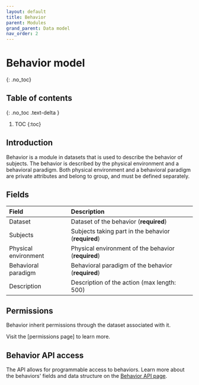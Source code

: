 ```yaml
---
layout: default
title: Behavior
parent: Modules
grand_parent: Data model
nav_order: 2
---
```


# Behavior model
{: .no_toc}

## Table of contents
{: .no_toc .text-delta }

1. TOC
{:toc}

## Introduction
Behavior is a module in datasets that is used to describe the behavior of subjects. The behavior is described by the physical environment and a behavioral paradigm. Both physical environment and a behavioral paradigm are private attributes and belong to group, and must be defined separately.

## Fields

| Field       | Description  |
|:------------|:-------------|
| Dataset     | Dataset of the behavior (**required**) |
| Subjects    | Subjects taking part in the behavior (**required**) |
| Physical environment | Physical environment of the behavior (**required**) |
| Behavioral paradigm  | Behavioral paradigm of the behavior (**required**) |
| Description | Description of the action (max length: 500) |

## Permissions
Behavior inherit permissions through the dataset associated with it.

Visit the [permissions page] to learn more. 

## Behavior API access
The API allows for programmable access to behaviors. Learn more about the behaviors' fields and data structure on the [Behavior API page]({{"api/modules/behavior/"|absolute_url}}). 
